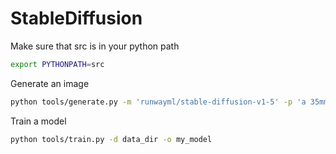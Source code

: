 # StableDiffusion

Make sure that src is in your python path

```bash
export PYTHONPATH=src 
```

Generate an image

```bash
python tools/generate.py -m 'runwayml/stable-diffusion-v1-5' -p 'a 35mm color photo of a ox in a field' -o data/images/
```

Train a model

```bash
python tools/train.py -d data_dir -o my_model
```